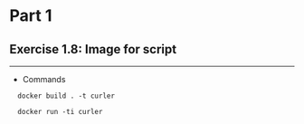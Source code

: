 # Part 1

## Exercise 1.8: Image for script
---
- Commands
``` shell
  docker build . -t curler

  docker run -ti curler
```